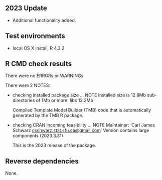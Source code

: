 ## 2023 Update
* Additional functionality added.

## Test environments
* local OS X install, R 4.3.2

## R CMD check results
There were no ERRORs or WARNINGs. 

There were 2 NOTES:


* checking installed package size ... NOTE
  installed size is 12.8Mb
  sub-directories of 1Mb or more:
    libs  12.2Mb

  Compiled Template Model Builder (TMB) code that is automatically generated
  by the TMB R package.
  
* checking CRAN incoming feasibility ... NOTE
   Maintainer: ‘Carl James Schwarz <cschwarz.stat.sfu.ca@gmail.com>’
   Version contains large components (2023.3.31)  
  
  This is the 2023 release of the package.

## Reverse dependencies
None.